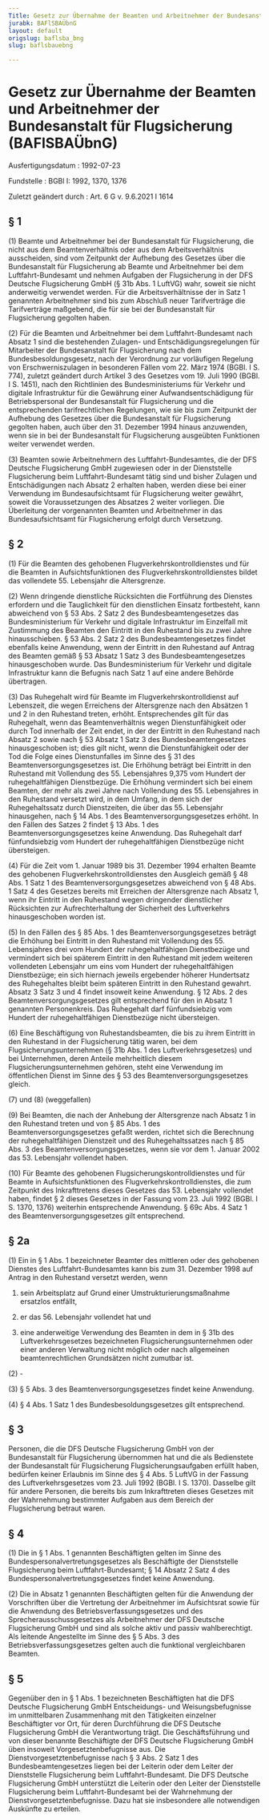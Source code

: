 ```yaml
---
Title: Gesetz zur Übernahme der Beamten und Arbeitnehmer der Bundesanstalt für Flugsicherung
jurabk: BAFlSBAÜbnG
layout: default
origslug: baflsba_bng
slug: baflsbauebng

---
```


# Gesetz zur Übernahme der Beamten und Arbeitnehmer der Bundesanstalt für Flugsicherung (BAFlSBAÜbnG)

Ausfertigungsdatum
:   1992-07-23

Fundstelle
:   BGBl I: 1992, 1370, 1376

Zuletzt geändert durch
:   Art. 6 G v. 9.6.2021 I 1614


## § 1

(1) Beamte und Arbeitnehmer bei der Bundesanstalt für Flugsicherung,
die nicht aus dem Beamtenverhältnis oder aus dem Arbeitsverhältnis
ausscheiden, sind vom Zeitpunkt der Aufhebung des Gesetzes über die
Bundesanstalt für Flugsicherung ab Beamte und Arbeitnehmer bei dem
Luftfahrt-Bundesamt und nehmen Aufgaben der Flugsicherung in der DFS
Deutsche Flugsicherung GmbH (§ 31b Abs. 1 LuftVG) wahr, soweit sie
nicht anderweitig verwendet werden. Für die Arbeitsverhältnisse der in
Satz 1 genannten Arbeitnehmer sind bis zum Abschluß neuer
Tarifverträge die Tarifverträge maßgebend, die für sie bei der
Bundesanstalt für Flugsicherung gegolten haben.

(2) Für die Beamten und Arbeitnehmer bei dem Luftfahrt-Bundesamt nach
Absatz 1 sind die bestehenden Zulagen- und Entschädigungsregelungen
für Mitarbeiter der Bundesanstalt für Flugsicherung nach dem
Bundesbesoldungsgesetz, nach der Verordnung zur vorläufigen Regelung
von Erschwerniszulagen in besonderen Fällen vom 22. März 1974 (BGBl. I
S. 774), zuletzt geändert durch Artikel 3 des Gesetzes vom 19. Juli
1990 (BGBl. I S. 1451), nach den Richtlinien des Bundesministeriums
für Verkehr und digitale Infrastruktur für die Gewährung einer
Aufwandsentschädigung für Betriebspersonal der Bundesanstalt für
Flugsicherung und die entsprechenden tarifrechtlichen Regelungen, wie
sie bis zum Zeitpunkt der Aufhebung des Gesetzes über die
Bundesanstalt für Flugsicherung gegolten haben, auch über den 31.
Dezember 1994 hinaus anzuwenden, wenn sie in bei der Bundesanstalt für
Flugsicherung ausgeübten Funktionen weiter verwendet werden.

(3) Beamten sowie Arbeitnehmern des Luftfahrt-Bundesamtes, die der DFS
Deutsche Flugsicherung GmbH zugewiesen oder in der Dienststelle
Flugsicherung beim Luftfahrt-Bundesamt tätig sind und bisher Zulagen
und Entschädigungen nach Absatz 2 erhalten haben, werden diese bei
einer Verwendung im Bundesaufsichtsamt für Flugsicherung weiter
gewährt, soweit die Voraussetzungen des Absatzes 2 weiter vorliegen.
Die Überleitung der vorgenannten Beamten und Arbeitnehmer in das
Bundesaufsichtsamt für Flugsicherung erfolgt durch Versetzung.


## § 2

(1) Für die Beamten des gehobenen Flugverkehrskontrolldienstes und für
die Beamten in Aufsichtsfunktionen des Flugverkehrskontrolldienstes
bildet das vollendete 55. Lebensjahr die Altersgrenze.

(2) Wenn dringende dienstliche Rücksichten die Fortführung des
Dienstes erfordern und die Tauglichkeit für den dienstlichen Einsatz
fortbesteht, kann abweichend von § 53 Abs. 2 Satz 2 des
Bundesbeamtengesetzes das Bundesministerium für Verkehr und digitale
Infrastruktur im Einzelfall mit Zustimmung des Beamten den Eintritt in
den Ruhestand bis zu zwei Jahre hinausschieben. § 53 Abs. 2 Satz 2 des
Bundesbeamtengesetzes findet ebenfalls keine Anwendung, wenn der
Eintritt in den Ruhestand auf Antrag des Beamten gemäß § 53 Absatz 1
Satz 3 des Bundesbeamtengesetzes hinausgeschoben wurde. Das
Bundesministerium für Verkehr und digitale Infrastruktur kann die
Befugnis nach Satz 1 auf eine andere Behörde übertragen.

(3) Das Ruhegehalt wird für Beamte im Flugverkehrskontrolldienst auf
Lebenszeit, die wegen Erreichens der Altersgrenze nach den Absätzen 1
und 2 in den Ruhestand treten, erhöht. Entsprechendes gilt für das
Ruhegehalt, wenn das Beamtenverhältnis wegen Dienstunfähigkeit oder
durch Tod innerhalb der Zeit endet, in der der Eintritt in den
Ruhestand nach Absatz 2 sowie nach § 53 Absatz 1 Satz 3 des
Bundesbeamtengesetzes hinausgeschoben ist; dies gilt nicht, wenn die
Dienstunfähigkeit oder der Tod die Folge eines Dienstunfalles im Sinne
des § 31 des Beamtenversorgungsgesetzes ist. Die Erhöhung beträgt bei
Eintritt in den Ruhestand mit Vollendung des 55. Lebensjahres 9,375
vom Hundert der ruhegehaltfähigen Dienstbezüge. Die Erhöhung
vermindert sich bei einem Beamten, der mehr als zwei Jahre nach
Vollendung des 55. Lebensjahres in den Ruhestand versetzt wird, in dem
Umfang, in dem sich der Ruhegehaltssatz durch Dienstzeiten, die über
das 55. Lebensjahr hinausgehen, nach § 14 Abs. 1 des
Beamtenversorgungsgesetzes erhöht. In den Fällen des Satzes 2 findet §
13 Abs. 1 des Beamtenversorgungsgesetzes keine Anwendung. Das
Ruhegehalt darf fünfundsiebzig vom Hundert der ruhegehaltfähigen
Dienstbezüge nicht übersteigen.

(4) Für die Zeit vom 1. Januar 1989 bis 31. Dezember 1994 erhalten
Beamte des gehobenen Flugverkehrskontrolldienstes den Ausgleich gemäß
§ 48 Abs. 1 Satz 1 des Beamtenversorgungsgesetzes abweichend von § 48
Abs. 1 Satz 4 des Gesetzes bereits mit Erreichen der Altersgrenze nach
Absatz 1, wenn ihr Eintritt in den Ruhestand wegen dringender
dienstlicher Rücksichten zur Aufrechterhaltung der Sicherheit des
Luftverkehrs hinausgeschoben worden ist.

(5) In den Fällen des § 85 Abs. 1 des Beamtenversorgungsgesetzes
beträgt die Erhöhung bei Eintritt in den Ruhestand mit Vollendung des
55\. Lebensjahres drei vom Hundert der ruhegehaltfähigen Dienstbezüge
und vermindert sich bei späterem Eintritt in den Ruhestand mit jedem
weiteren vollendeten Lebensjahr um eins vom Hundert der
ruhegehaltfähigen Dienstbezüge; ein sich hiernach jeweils ergebender
höherer Hundertsatz des Ruhegehaltes bleibt beim späteren Eintritt in
den Ruhestand gewahrt. Absatz 3 Satz 3 und 4 findet insoweit keine
Anwendung. § 12 Abs. 2 des Beamtenversorgungsgesetzes gilt
entsprechend für den in Absatz 1 genannten Personenkreis. Das
Ruhegehalt darf fünfundsiebzig vom Hundert der ruhegehaltfähigen
Dienstbezüge nicht übersteigen.

(6) Eine Beschäftigung von Ruhestandsbeamten, die bis zu ihrem
Eintritt in den Ruhestand in der Flugsicherung tätig waren, bei dem
Flugsicherungsunternehmen (§ 31b Abs. 1 des Luftverkehrsgesetzes) und
bei Unternehmen, deren Anteile mehrheitlich diesem
Flugsicherungsunternehmen gehören, steht eine Verwendung im
öffentlichen Dienst im Sinne des § 53 des Beamtenversorgungsgesetzes
gleich.

(7) und (8) (weggefallen)

(9) Bei Beamten, die nach der Anhebung der Altersgrenze nach Absatz 1
in den Ruhestand treten und von § 85 Abs. 1 des
Beamtenversorgungsgesetzes gefaßt werden, richtet sich die Berechnung
der ruhegehaltfähigen Dienstzeit und des Ruhegehaltssatzes nach § 85
Abs. 3 des Beamtenversorgungsgesetzes, wenn sie vor dem 1. Januar 2002
das 53. Lebensjahr vollendet haben.

(10) Für Beamte des gehobenen Flugsicherungskontrolldienstes und für
Beamte in Aufsichtsfunktionen des Flugverkehrskontrolldienstes, die
zum Zeitpunkt des Inkrafttretens dieses Gesetzes das 53. Lebensjahr
vollendet haben, findet § 2 dieses Gesetzes in der Fassung vom 23.
Juli 1992 (BGBl. I S. 1370, 1376) weiterhin entsprechende Anwendung. §
69c Abs. 4 Satz 1 des Beamtenversorgungsgesetzes gilt entsprechend.


## § 2a

(1) Ein in § 1 Abs. 1 bezeichneter Beamter des mittleren oder des
gehobenen Dienstes des Luftfahrt-Bundesamtes kann bis zum 31. Dezember
1998 auf Antrag in den Ruhestand versetzt werden, wenn

1.  sein Arbeitsplatz auf Grund einer Umstrukturierungsmaßnahme ersatzlos
    entfällt,


2.  er das 56. Lebensjahr vollendet hat und


3.  eine anderweitige Verwendung des Beamten in dem in § 31b des
    Luftverkehrsgesetzes bezeichneten Flugsicherungsunternehmen oder einer
    anderen Verwaltung nicht möglich oder nach allgemeinen
    beamtenrechtlichen Grundsätzen nicht zumutbar ist.




(2) -

(3) § 5 Abs. 3 des Beamtenversorgungsgesetzes findet keine Anwendung.

(4) § 4 Abs. 1 Satz 1 des Bundesbesoldungsgesetzes gilt entsprechend.


## § 3

Personen, die die DFS Deutsche Flugsicherung GmbH von der
Bundesanstalt für Flugsicherung übernommen hat und die als Bedienstete
der Bundesanstalt für Flugsicherung Flugsicherungsaufgaben erfüllt
haben, bedürfen keiner Erlaubnis im Sinne des § 4 Abs. 5 LuftVG in der
Fassung des Luftverkehrsgesetzes vom 23. Juli 1992 (BGBl. I S. 1370).
Dasselbe gilt für andere Personen, die bereits bis zum Inkrafttreten
dieses Gesetzes mit der Wahrnehmung bestimmter Aufgaben aus dem
Bereich der Flugsicherung betraut waren.


## § 4

(1) Die in § 1 Abs. 1 genannten Beschäftigten gelten im Sinne des
Bundespersonalvertretungsgesetzes als Beschäftigte der Dienststelle
Flugsicherung beim Luftfahrt-Bundesamt; § 14 Absatz 2 Satz 4 des
Bundespersonalvertretungsgesetzes findet keine Anwendung.

(2) Die in Absatz 1 genannten Beschäftigten gelten für die Anwendung
der Vorschriften über die Vertretung der Arbeitnehmer im Aufsichtsrat
sowie für die Anwendung des Betriebsverfassungsgesetzes und des
Sprecherausschussgesetzes als Arbeitnehmer der DFS Deutsche
Flugsicherung GmbH und sind als solche aktiv und passiv
wahlberechtigt. Als leitende Angestellte im Sinne des § 5 Abs. 3 des
Betriebsverfassungsgesetzes gelten auch die funktional vergleichbaren
Beamten.


## § 5

Gegenüber den in § 1 Abs. 1 bezeichneten Beschäftigten hat die DFS
Deutsche Flugsicherung GmbH Entscheidungs- und Weisungsbefugnisse im
unmittelbaren Zusammenhang mit den Tätigkeiten einzelner Beschäftigter
vor Ort, für deren Durchführung die DFS Deutsche Flugsicherung GmbH
die Verantwortung trägt. Die Geschäftsführung und von dieser benannte
Beschäftigte der DFS Deutsche Flugsicherung GmbH üben insoweit
Vorgesetztenbefugnisse aus. Die Dienstvorgesetztenbefugnisse nach § 3
Abs. 2 Satz 1 des Bundesbeamtengesetzes liegen bei der Leiterin oder
dem Leiter der Dienststelle Flugsicherung beim Luftfahrt-Bundesamt.
Die DFS Deutsche Flugsicherung GmbH unterstützt die Leiterin oder den
Leiter der Dienststelle Flugsicherung beim Luftfahrt-Bundesamt bei der
Wahrnehmung der Dienstvorgesetztenbefugnisse. Dazu hat sie
insbesondere alle notwendigen Auskünfte zu erteilen.

